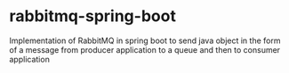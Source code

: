 # rabbitmq-spring-boot
Implementation of RabbitMQ in spring boot to send java object in the form of a message from producer application to a queue and then to consumer application
